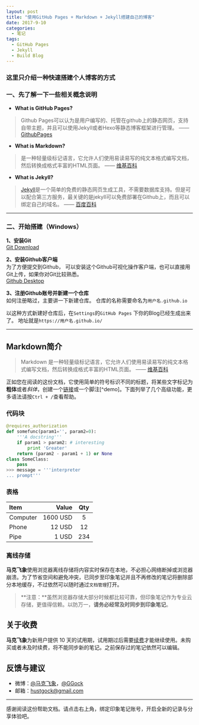 ```yaml
---
layout: post
title: "使用GitHub Pages + Markdown + Jekyll搭建自己的博客"
date: 2017-9-10
categories:
  - 笔记
tags:
  - GitHub Pages
  - Jekyll
  - Build Blog
---
```


### 这里只介绍一种快速搭建个人博客的方式

### 一、先了解一下一些相关概念说明

- **What is GitHub Pages?**
> Github Pages可以认为是用户编写的、托管在github上的静态网页，支持自带主题，并且可以使用Jekyll或者Hexo等静态博客框架进行管理。    —— [GithubPages](https://pages.github.com/)

- **What is Markdown?**
> 是一种轻量级标记语言，它允许人们使用易读易写的纯文本格式编写文档，然后转换成格式丰富的HTML页面。    —— [维基百科](https://zh.wikipedia.org/wiki/Markdown)

- **What is  Jekyll?**
> [Jekyll](https://github.com/jekyll)是一个简单的免费的静态网页生成工具，不需要数据库支持。但是可以配合第三方服务，最关键的是jekyll可以免费部署在Github上，而且可以绑定自己的域名。    —— [百度百科](https://baike.baidu.com/item/Jekyll)

-------------------

### 二、开始搭建（Windows）

**1、安装Git**  
[Git Download](https://git-scm.com/downloads)

 **2、安装Github客户端**  
为了方便提交到Github， 可以安装这个Github可视化操作客户端，也可以直接用Git上传，如果你对Git比较熟悉。  
[Github Desktop](https://desktop.github.com/)

**3、注册Github账号并新建一个仓库**  
如何注册略过，主要讲一下新建仓库。
仓库的名称需要命名为`用户名.github.io`

以这种方式新建好仓库后，在`Settings`的`GitHub Pages` 下你的Blog已经生成出来了。
地址就是`https://用户名.github.io/` 

-------------------

## Markdown简介

> Markdown 是一种轻量级标记语言，它允许人们使用易读易写的纯文本格式编写文档，然后转换成格式丰富的HTML页面。    —— [维基百科](https://zh.wikipedia.org/wiki/Markdown)

正如您在阅读的这份文档，它使用简单的符号标识不同的标题，将某些文字标记为**粗体**或者*斜体*，创建一个[链接](http://www.example.com)或一个脚注[^demo]。下面列举了几个高级功能，更多语法请按`Ctrl + /`查看帮助。 

### 代码块
``` python
@requires_authorization
def somefunc(param1='', param2=0):
    '''A docstring'''
    if param1 > param2: # interesting
        print 'Greater'
    return (param2 - param1 + 1) or None
class SomeClass:
    pass
>>> message = '''interpreter
... prompt'''
```

### 表格
| Item      |    Value | Qty  |
| :-------- | --------:| :--: |
| Computer  | 1600 USD |  5   |
| Phone     |   12 USD |  12  |
| Pipe      |    1 USD | 234  |

### 离线存储
**马克飞象**使用浏览器离线存储将内容实时保存在本地，不必担心网络断掉或浏览器崩溃。为了节省空间和避免冲突，已同步至印象笔记并且不再修改的笔记将删除部分本地缓存，不过依然可以随时通过`文档管理`打开。

> **注意：**虽然浏览器存储大部分时候都比较可靠，但印象笔记作为专业云存储，更值得信赖。以防万一，**请务必经常及时同步到印象笔记**。

## 关于收费

**马克飞象**为新用户提供 10 天的试用期，试用期过后需要[续费](maxiang.info/vip.html)才能继续使用。未购买或者未及时续费，将不能同步新的笔记。之前保存过的笔记依然可以编辑。


## 反馈与建议
- 微博：[@马克飞象](http://weibo.com/u/2788354117)，[@GGock](http://weibo.com/ggock "开发者个人账号")
- 邮箱：<hustgock@gmail.com>

---------
感谢阅读这份帮助文档。请点击右上角，绑定印象笔记账号，开启全新的记录与分享体验吧。
